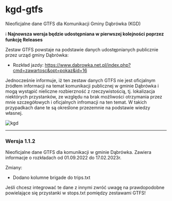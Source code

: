 # kgd-gtfs
Nieoficjalne dane GTFS dla Komunikacji Gminy Dąbrówka (KGD)

ℹ️ **Najnowsza wersja będzie udostępniana w pierwszej kolejności poprzez funkcję Releases**

Zestaw GTFS powstaje na podstawie danych udostępnianych publicznie przez urząd gminy Dąbrówka:
- Rozkład jazdy: https://www.dabrowka.net.pl/index.php?cmd=zawartosc&opt=pokaz&id=16

Jednocześnie informuje, iż ten zestaw danych GTFS nie jest oficjalnym źródłem informacji na temat komunikacji publicznej w gminie Dąbrówka i mogą wystąpić nieliczne rozbierzność z rzeczywistością, tj. lokalizacja niektórych przystanków, ze względu na brak możliwości otrzymania przez mnie szczegółowych i oficjalnych infromacji na ten temat. W takich przypadkach dane te są określone przezemnie na podstawie wiedzy własnej.

![kgd](https://i.ibb.co/Mn67zT6/Bez-nazwy-1.jpg "kgd")

***

### Wersja 1.1.2

Nieoficjalne dane GTFS dla komunikacji w gminie Dąbrówka. Zawiera informacje o rozkładach od 01.09.2022 do 17.02.2023r.

Zmiany:

- Dodano kolumne brigade do trips.txt

Jeśli chcesz integrować te dane z innymi zwróć uwagę na prawdopodobne powielające się przystanki w stops.txt pomiędzy zestawami GTFS!
